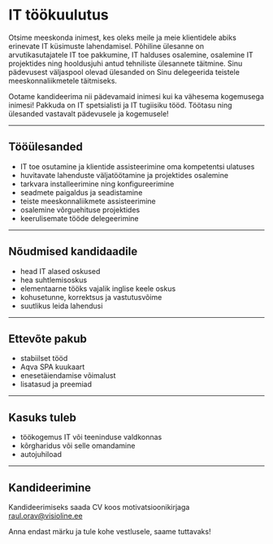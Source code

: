 # IT töökuulutus  

Otsime meeskonda inimest, kes oleks meile ja meie klientidele abiks erinevate IT küsimuste lahendamisel. Põhiline ülesanne on arvutikasutajatele IT toe pakkumine, IT halduses osalemine, osalemine IT projektides ning hooldusjuhi antud tehniliste ülesannete täitmine. Sinu pädevusest väljaspool olevad ülesanded on Sinu delegeerida teistele meeskonnaliikmetele täitmiseks.  

Ootame kandideerima nii pädevamaid inimesi kui ka vähesema kogemusega inimesi! Pakkuda on IT spetsialisti ja IT tugiisiku tööd. Töötasu ning ülesanded vastavalt pädevusele ja kogemusele!  

---

## Tööülesanded  

- IT toe osutamine ja klientide assisteerimine oma kompetentsi ulatuses  
- huvitavate lahenduste väljatöötamine ja projektides osalemine  
- tarkvara installeerimine ning konfigureerimine  
- seadmete paigaldus ja seadistamine  
- teiste meeskonnaliikmete assisteerimine  
- osalemine võrguehituse projektides  
- keerulisemate tööde delegeerimine  

---

## Nõudmised kandidaadile  

- head IT alased oskused  
- hea suhtlemisoskus  
- elementaarne tööks vajalik inglise keele oskus  
- kohusetunne, korrektsus ja vastutusvõime  
- suutlikus leida lahendusi  

---

## Ettevõte pakub  

- stabiilset tööd  
- Aqva SPA kuukaart  
- enesetäiendamise võimalust  
- lisatasud ja preemiad  

---

## Kasuks tuleb  

- töökogemus IT või teeninduse valdkonnas  
- kõrgharidus või selle omandamine  
- autojuhiload  

---

## Kandideerimine  

Kandideerimiseks saada CV koos motivatsioonikirjaga  
[raul.orav@visioline.ee](mailto:raul.orav@visioline.ee)  

Anna endast märku ja tule kohe vestlusele, saame tuttavaks!
